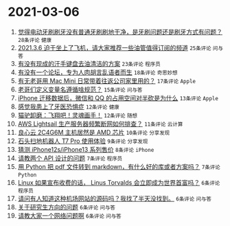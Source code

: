 # 2021-03-06

1. [觉得电动牙刷刷牙没有普通牙刷刷地干净，是牙刷问题还是刷牙方式有问题？](https://www.v2ex.com/t/758986) `28条评论` `健康`
1. [2021.3.6 迫于坐上了飞机，请大家推荐一些油管值得订阅的频道](https://www.v2ex.com/t/758988) `25条评论` `问与答`
1. [有没有现成的汗手键盘去油清洁的方案](https://www.v2ex.com/t/758985) `23条评论` `程序员`
1. [有没有一个论坛，专为人肉胡言乱语者而生](https://www.v2ex.com/t/758991) `18条评论` `奇思妙想`
1. [有无老哥用 Mac Mini 日常带着往返公司家里用的？](https://www.v2ex.com/t/759007) `17条评论` `Apple`
1. [老哥们定义变量名遵循啥规范？](https://www.v2ex.com/t/759019) `15条评论` `问与答`
1. [iPhone 迁移数据后，微信和 QQ 的占用空间对半砍是为什么](https://www.v2ex.com/t/758976) `13条评论` `Apple`
1. [感觉我患上了牙医恐惧症](https://www.v2ex.com/t/758994) `12条评论` `健康`
1. [猫驴卸磨：飞翔吧！灵魂画手！](https://www.v2ex.com/t/758971) `12条评论` `随想`
1. [AWS Lightsail 生产服务器频繁断网如何排查？](https://www.v2ex.com/t/758981) `11条评论` `云计算`
1. [良心云 2C4G6M 主机居然是 AMD 芯片](https://www.v2ex.com/t/758993) `10条评论` `分享发现`
1. [石头扫地机器人 T7 Pro 使用体验](https://www.v2ex.com/t/758997) `9条评论` `分享发现`
1. [猜测 iPhone12s/iPhone13 系列售价](https://www.v2ex.com/t/758974) `8条评论` `iPhone`
1. [请教两个 API 设计的问题](https://www.v2ex.com/t/759005) `7条评论` `程序员`
1. [用 Python 把 pdf 文件转到 markdown，有什么好的库或者方案吗？](https://www.v2ex.com/t/758980) `7条评论` `Python`
1. [Linux 如果宣布收费的话， Linus Torvalds 会立即成为世界首富吗？](https://www.v2ex.com/t/759028) `6条评论` `程序员`
1. [请问有人知道这种机场网站的源码吗？我找了半天没找到。](https://www.v2ex.com/t/759021) `6条评论` `问与答`
1. [关于研究生方向的问题](https://www.v2ex.com/t/759006) `6条评论` `问与答`
1. [请教大家一个网络问题啊](https://www.v2ex.com/t/758987) `6条评论` `问与答`

